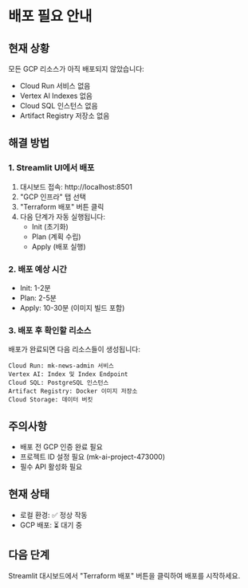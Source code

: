 # 배포 필요 안내

## 현재 상황

모든 GCP 리소스가 아직 배포되지 않았습니다:
- Cloud Run 서비스 없음
- Vertex AI Indexes 없음
- Cloud SQL 인스턴스 없음
- Artifact Registry 저장소 없음

## 해결 방법

### 1. Streamlit UI에서 배포

1. 대시보드 접속: http://localhost:8501
2. "GCP 인프라" 탭 선택
3. "Terraform 배포" 버튼 클릭
4. 다음 단계가 자동 실행됩니다:
   - Init (초기화)
   - Plan (계획 수립)
   - Apply (배포 실행)

### 2. 배포 예상 시간

- Init: 1-2분
- Plan: 2-5분
- Apply: 10-30분 (이미지 빌드 포함)

### 3. 배포 후 확인할 리소스

배포가 완료되면 다음 리소스들이 생성됩니다:

```
Cloud Run: mk-news-admin 서비스
Vertex AI: Index 및 Index Endpoint
Cloud SQL: PostgreSQL 인스턴스
Artifact Registry: Docker 이미지 저장소
Cloud Storage: 데이터 버킷
```

## 주의사항

- 배포 전 GCP 인증 완료 필요
- 프로젝트 ID 설정 필요 (mk-ai-project-473000)
- 필수 API 활성화 필요

## 현재 상태

- 로컬 환경: ✅ 정상 작동
- GCP 배포: ⏳ 대기 중

## 다음 단계

Streamlit 대시보드에서 "Terraform 배포" 버튼을 클릭하여 배포를 시작하세요.


